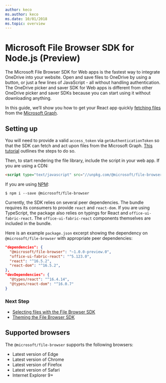 ```yaml
---
author: keco
ms.author: keco
ms.date: 10/01/2018
ms.topic: overview
---
```

# Microsoft File Browser SDK for Node.js (Preview)

The Microsoft File Browser SDK for Web apps is the fastest way to integrate OneDrive
into your website. Open and save files to OneDrive by using a button, or
just a few lines of JavaScript - all without handling authentication. The
OneDrive picker and saver SDK for Web apps is different from other
OneDrive picker and saver SDKs because you can start using it without
downloading anything.

In this guide, we’ll show you how to get your React app quickly
[fetching files](#opening-files-from-onedrive) from the [Microsoft Graph](https://developer.microsoft.com/en-us/graph).

## Setting up

You will need to provide a valid `access_token` via `getAuthenticationToken` so that
the SDK can fetch and act upon files from the Microsoft Graph.
[This tutorial](https://developer.microsoft.com/en-us/graph/docs/concepts/auth_overview) outlines
the steps to do so.

Then, to start rendering the file library, include the script in your web app. If you are using
a CDN:

```html
<script type="text/javascript" src="//unpkg.com/@microsoft/file-browser"><script/>
```

If you are using [NPM](https://www.npmjs.com/):

```shell
$ npm i --save @microsoft/file-browser
```

Currently, the SDK relies on several peer dependencies. The bundle requires its consumers to provide `react` and `react-dom`.
If you are using TypeScript, the package also relies on typings for React and `office-ui-fabric-react`. The `office-ui-fabric-react` components
themselves are included in the bundle.

Here is an example `package.json` excerpt showing the dependency on `@microsoft/file-browser` with appropriate peer dependencies:

```json
"dependencies": {
  "@microsoft/file-browser": "~1.0.0-preview.0",
  "office-ui-fabric-react": "^5.123.0",
  "react": "^16.5.2",
  "react-dom": "^16.5.2",
},
"devDependencies": {
  "@types/react": "^16.4.14",
  "@types/react-dom": "^16.0.7"
}
```

### Next Step

* [Selecting files with the File Browser SDK](select.md)
* [Theming the File Browser SDK](save-file.md)

## Supported browsers

The `@microsoft/file-browser` supports the following browsers:

* Latest version of Edge
* Latest version of Chrome
* Latest version of Firefox
* Latest version of Safari
* Internet Explorer 9+

<!-- {
  "type": "#page.annotation",
  "description": "Use the JavaScript File Browser SDK to connect your web app to the Microsoft Graph.",
  "keywords": "js,javascript,onedrive,graph,file,browser,picker,saver,open,save,cloud",
  "section": "sdks",
  "headerAdditions": [
  ],
  "footerAdditions": [
  ]
} -->
